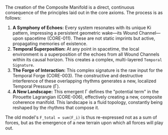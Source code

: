 The creation of the Composite Manifold is a direct, continuous consequence of the principles laid out in the core axioms. The process is as follows:

1.  **A Symphony of Echoes:** Every system resonates with its unique Ki pattern, impressing a persistent geometric wake—its Wound Channel—upon spacetime (CORE-011). These are not static imprints but active, propagating memories of existence.
2.  **Temporal Superposition:** At any point in spacetime, the local environment is a superposition of the echoes from all Wound Channels within its causal horizon. This creates a complex, multi-layered `Temporal Signature`.
3.  **The Forge of Interaction:** This complex signature is the raw input for the Temporal Forge (CORE-003). The constructive and destructive interference of these overlapping rhythms generates a new, localized Temporal Pressure (Γ).
4.  **A New Landscape:** This emergent Γ defines the "potential term" in the Pirouette Lagrangian (CORE-006), effectively creating a new, composite coherence manifold. This landscape is a fluid topology, constantly being reshaped by the rhythms that compose it.

The old model's `F_total = sum(F_i)` is thus re-expressed not as a sum of forces, but as the emergence of a new terrain upon which all forces will play out.